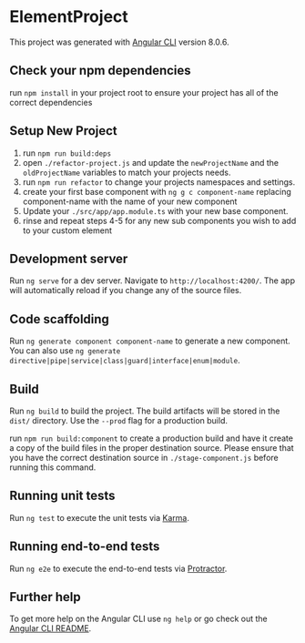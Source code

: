 # ElementProject

This project was generated with [Angular CLI](https://github.com/angular/angular-cli) version 8.0.6.

## Check your npm dependencies
run `npm install` in your project root to ensure your project has all of the correct dependencies

## Setup New Project
1. run `npm run build:deps`
2. open `./refactor-project.js` and update the `newProjectName` and the `oldProjectName` variables to match your projects needs.
3. run `npm run refactor` to change your projects namespaces and settings.
4. create your first base component with `ng g c component-name` replacing component-name with the name of your new component
5. Update your `./src/app/app.module.ts` with your new base component.
6. rinse and repeat steps 4-5 for any new sub components you wish to add to your custom element


## Development server

Run `ng serve` for a dev server. Navigate to `http://localhost:4200/`. The app will automatically reload if you change any of the source files.

## Code scaffolding

Run `ng generate component component-name` to generate a new component. You can also use `ng generate directive|pipe|service|class|guard|interface|enum|module`.

## Build

Run `ng build` to build the project. The build artifacts will be stored in the `dist/` directory. Use the `--prod` flag for a production build.

run `npm run build:component` to create a production build and have it create a copy of the build files in the proper destination source. Please ensure that you have the correct destination source in `./stage-component.js` before running this command. 

## Running unit tests

Run `ng test` to execute the unit tests via [Karma](https://karma-runner.github.io).

## Running end-to-end tests

Run `ng e2e` to execute the end-to-end tests via [Protractor](http://www.protractortest.org/).

## Further help

To get more help on the Angular CLI use `ng help` or go check out the [Angular CLI README](https://github.com/angular/angular-cli/blob/master/README.md).
